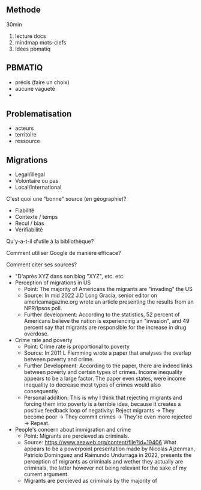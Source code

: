 ## Methode

30min

1. lecture docs
2. mindmap mots-clefs
3. Idées pbmatiq

## PBMATIQ

- précis (faire un choix)
- aucune vagueté
- 











## Problematisation

- acteurs
- territoire
- ressource

## Migrations

- Legal/illegal
- Volontaire ou pas
- Local/International

C'est quoi une "bonne" source (en géographie)? 
- Fiabilité
- Contexte / temps
- Recul / bias
- Verifiabilité

Qu'y-a-t-il d'utile à la bibliothèque? 

Comment utiliser Google de manière efficace? 

Comment citer ses sources?
- "D'après XYZ dans son blog "XYZ", etc. etc.
- Perception of migrations in US
  - Point: The majority of Americans the migrants are "invading" the US
  - Source: In mid 2022 J.D Long Gracía, senior editor on americamagazine.org wrote an article presenting the results from an NPR/Ipsos poll.
  - Further development: According to the statistics, 52 percent of Americans believe the nation is experiencing an "invasion", and 49 percent say that migrants are responsible for the increase in drug overdose.
- Crime rate and poverty
  - Point: Crime rate is proportional to poverty
  - Source: In 2011 L Flemming wrote a paper that analyses the overlap between poverty and crime.
  - Further Development: According to the paper, there are indeed links between poverty and certain types of crimes. Income inequality appears to be a large factor. The paper even states, were income inequality to decrease most types of crimes would also consequently.
  - Personal addition: This is why I think that rejecting migrants and forcing them into poverty is a terrible idea, because it creates a positive feedback loop of negativity: Reject migrants -> They become poor -> They commit crimes -> They're even more rejected -> Repeat.
- People's concern about immigration and crime
  - Point: Migrants are percieved as criminals.
  - Source: https://www.aeaweb.org/content/file?id=19406  What appears to be a powerpoint presentation made by Nicolás Ajzenman, Patricio Dominguez and Raimundo Undurraga in 2022, presents the perception of migrants as criminals and wether they actually are criminals, the latter however not being relevant for the sake of my current argument.
  - Migrants are percieved as criminals by the majority of 